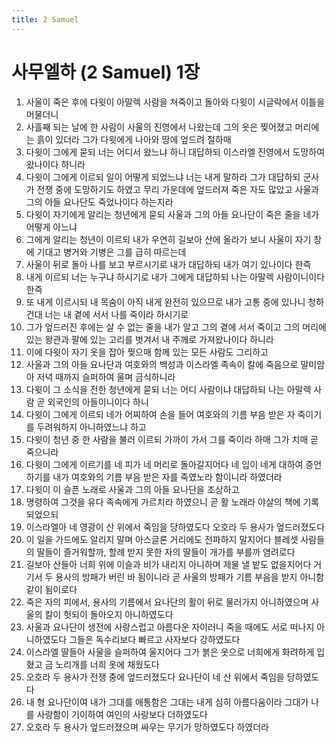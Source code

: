 ```yaml
---
title: 2 Samuel
---
```


# 사무엘하 (2 Samuel) 1장
1. 사울이 죽은 후에 다윗이 아말렉 사람을 쳐죽이고 돌아와 다윗이 시글락에서 이틀을 머물더니
1. 사흘째 되는 날에 한 사람이 사울의 진영에서 나왔는데 그의 옷은 찢어졌고 머리에는 흙이 있더라 그가 다윗에게 나아와 땅에 엎드려 절하매
1. 다윗이 그에게 묻되 너는 어디서 왔느냐 하니 대답하되 이스라엘 진영에서 도망하여 왔나이다 하니라
1. 다윗이 그에게 이르되 일이 어떻게 되었느냐 너는 내게 말하라 그가 대답하되 군사가 전쟁 중에 도망하기도 하였고 무리 가운데에 엎드러져 죽은 자도 많았고 사울과 그의 아들 요나단도 죽었나이다 하는지라
1. 다윗이 자기에게 알리는 청년에게 묻되 사울과 그의 아들 요나단이 죽은 줄을 네가 어떻게 아느냐
1. 그에게 알리는 청년이 이르되 내가 우연히 길보아 산에 올라가 보니 사울이 자기 창에 기대고 병거와 기병은 그를 급히 따르는데
1. 사울이 뒤로 돌아 나를 보고 부르시기로 내가 대답하되 내가 여기 있나이다 한즉
1. 내게 이르되 너는 누구냐 하시기로 내가 그에게 대답하되 나는 아말렉 사람이니이다 한즉
1. 또 내게 이르시되 내 목숨이 아직 내게 완전히 있으므로 내가 고통 중에 있나니 청하건대 너는 내 곁에 서서 나를 죽이라 하시기로
1. 그가 엎드러진 후에는 살 수 없는 줄을 내가 알고 그의 곁에 서서 죽이고 그의 머리에 있는 왕관과 팔에 있는 고리를 벗겨서 내 주께로 가져왔나이다 하니라
1. 이에 다윗이 자기 옷을 잡아 찢으매 함께 있는 모든 사람도 그리하고
1. 사울과 그의 아들 요나단과 여호와의 백성과 이스라엘 족속이 칼에 죽음으로 말미암아 저녁 때까지 슬퍼하여 울며 금식하니라
1. 다윗이 그 소식을 전한 청년에게 묻되 너는 어디 사람이냐 대답하되 나는 아말렉 사람 곧 외국인의 아들이니이다 하니
1. 다윗이 그에게 이르되 네가 어찌하여 손을 들어 여호와의 기름 부음 받은 자 죽이기를 두려워하지 아니하였느냐 하고
1. 다윗이 청년 중 한 사람을 불러 이르되 가까이 가서 그를 죽이라 하매 그가 치매 곧 죽으니라
1. 다윗이 그에게 이르기를 네 피가 네 머리로 돌아갈지어다 네 입이 네게 대하여 증언하기를 내가 여호와의 기름 부음 받은 자를 죽였노라 함이니라 하였더라
1. 다윗이 이 슬픈 노래로 사울과 그의 아들 요나단을 조상하고
1. 명령하여 그것을 유다 족속에게 가르치라 하였으니 곧 활 노래라 야살의 책에 기록되었으되
1. 이스라엘아 네 영광이 산 위에서 죽임을 당하였도다 오호라 두 용사가 엎드러졌도다
1. 이 일을 가드에도 알리지 말며 아스글론 거리에도 전파하지 말지어다 블레셋 사람들의 딸들이 즐거워할까, 할례 받지 못한 자의 딸들이 개가를 부를까 염려로다
1. 길보아 산들아 너희 위에 이슬과 비가 내리지 아니하며 제물 낼 밭도 없을지어다 거기서 두 용사의 방패가 버린 바 됨이니라 곧 사울의 방패가 기름 부음을 받지 아니함 같이 됨이로다
1. 죽은 자의 피에서, 용사의 기름에서 요나단의 활이 뒤로 물러가지 아니하였으며 사울의 칼이 헛되이 돌아오지 아니하였도다
1. 사울과 요나단이 생전에 사랑스럽고 아름다운 자이러니 죽을 때에도 서로 떠나지 아니하였도다 그들은 독수리보다 빠르고 사자보다 강하였도다
1. 이스라엘 딸들아 사울을 슬퍼하여 울지어다 그가 붉은 옷으로 너희에게 화려하게 입혔고 금 노리개를 너희 옷에 채웠도다
1. 오호라 두 용사가 전쟁 중에 엎드러졌도다 요나단이 네 산 위에서 죽임을 당하였도다
1. 내 형 요나단이여 내가 그대를 애통함은 그대는 내게 심히 아름다움이라 그대가 나를 사랑함이 기이하여 여인의 사랑보다 더하였도다
1. 오호라 두 용사가 엎드러졌으며 싸우는 무기가 망하였도다 하였더라